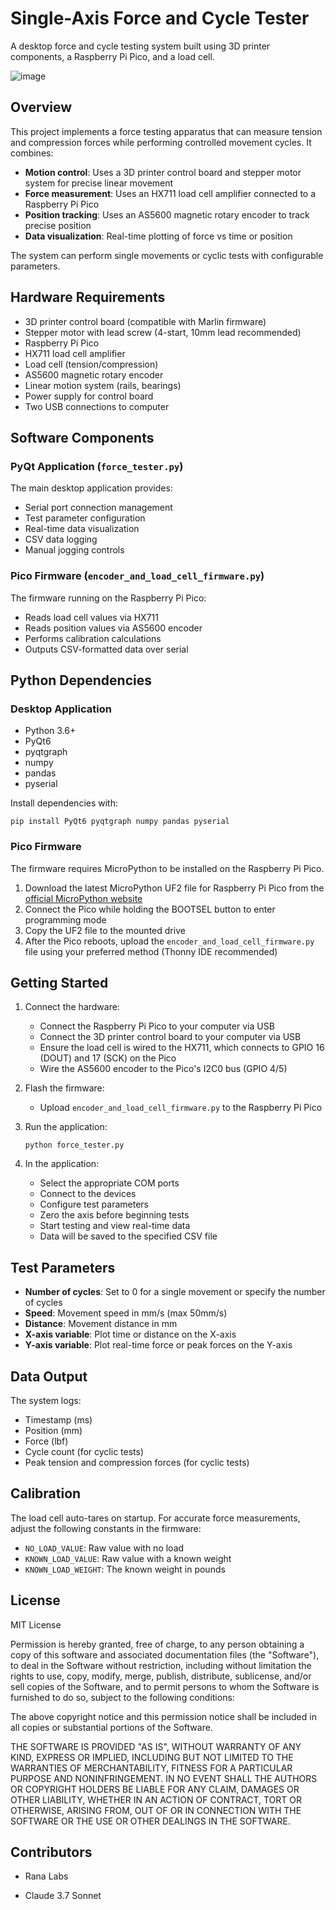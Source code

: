 # Single-Axis Force and Cycle Tester

A desktop force and cycle testing system built using 3D printer components, a Raspberry Pi Pico, and a load cell.

![image](https://github.com/user-attachments/assets/df4553b8-cf00-4f14-a9e7-02c04bd43322)


## Overview

This project implements a force testing apparatus that can measure tension and compression forces while performing controlled movement cycles. It combines:

- **Motion control**: Uses a 3D printer control board and stepper motor system for precise linear movement
- **Force measurement**: Uses an HX711 load cell amplifier connected to a Raspberry Pi Pico
- **Position tracking**: Uses an AS5600 magnetic rotary encoder to track precise position
- **Data visualization**: Real-time plotting of force vs time or position

The system can perform single movements or cyclic tests with configurable parameters.

## Hardware Requirements

- 3D printer control board (compatible with Marlin firmware)
- Stepper motor with lead screw (4-start, 10mm lead recommended)
- Raspberry Pi Pico
- HX711 load cell amplifier
- Load cell (tension/compression)
- AS5600 magnetic rotary encoder
- Linear motion system (rails, bearings)
- Power supply for control board
- Two USB connections to computer

## Software Components

### PyQt Application (`force_tester.py`)

The main desktop application provides:
- Serial port connection management
- Test parameter configuration
- Real-time data visualization
- CSV data logging
- Manual jogging controls

### Pico Firmware (`encoder_and_load_cell_firmware.py`)

The firmware running on the Raspberry Pi Pico:
- Reads load cell values via HX711
- Reads position values via AS5600 encoder
- Performs calibration calculations
- Outputs CSV-formatted data over serial

## Python Dependencies

### Desktop Application
- Python 3.6+
- PyQt6
- pyqtgraph
- numpy
- pandas
- pyserial

Install dependencies with:
```
pip install PyQt6 pyqtgraph numpy pandas pyserial
```

### Pico Firmware
The firmware requires MicroPython to be installed on the Raspberry Pi Pico.

1. Download the latest MicroPython UF2 file for Raspberry Pi Pico from the [official MicroPython website](https://micropython.org/download/rp2-pico/)
2. Connect the Pico while holding the BOOTSEL button to enter programming mode
3. Copy the UF2 file to the mounted drive
4. After the Pico reboots, upload the `encoder_and_load_cell_firmware.py` file using your preferred method (Thonny IDE recommended)

## Getting Started

1. Connect the hardware:
   - Connect the Raspberry Pi Pico to your computer via USB
   - Connect the 3D printer control board to your computer via USB
   - Ensure the load cell is wired to the HX711, which connects to GPIO 16 (DOUT) and 17 (SCK) on the Pico
   - Wire the AS5600 encoder to the Pico's I2C0 bus (GPIO 4/5)

2. Flash the firmware:
   - Upload `encoder_and_load_cell_firmware.py` to the Raspberry Pi Pico

3. Run the application:
   ```
   python force_tester.py
   ```

4. In the application:
   - Select the appropriate COM ports
   - Connect to the devices
   - Configure test parameters
   - Zero the axis before beginning tests
   - Start testing and view real-time data
   - Data will be saved to the specified CSV file

## Test Parameters

- **Number of cycles**: Set to 0 for a single movement or specify the number of cycles
- **Speed**: Movement speed in mm/s (max 50mm/s)
- **Distance**: Movement distance in mm 
- **X-axis variable**: Plot time or distance on the X-axis
- **Y-axis variable**: Plot real-time force or peak forces on the Y-axis

## Data Output

The system logs:
- Timestamp (ms)
- Position (mm)
- Force (lbf)
- Cycle count (for cyclic tests)
- Peak tension and compression forces (for cyclic tests)

## Calibration

The load cell auto-tares on startup. For accurate force measurements, adjust the following constants in the firmware:
- `NO_LOAD_VALUE`: Raw value with no load
- `KNOWN_LOAD_VALUE`: Raw value with a known weight
- `KNOWN_LOAD_WEIGHT`: The known weight in pounds

## License

MIT License

Permission is hereby granted, free of charge, to any person obtaining a copy
of this software and associated documentation files (the "Software"), to deal
in the Software without restriction, including without limitation the rights
to use, copy, modify, merge, publish, distribute, sublicense, and/or sell
copies of the Software, and to permit persons to whom the Software is
furnished to do so, subject to the following conditions:

The above copyright notice and this permission notice shall be included in all
copies or substantial portions of the Software.

THE SOFTWARE IS PROVIDED "AS IS", WITHOUT WARRANTY OF ANY KIND, EXPRESS OR
IMPLIED, INCLUDING BUT NOT LIMITED TO THE WARRANTIES OF MERCHANTABILITY,
FITNESS FOR A PARTICULAR PURPOSE AND NONINFRINGEMENT. IN NO EVENT SHALL THE
AUTHORS OR COPYRIGHT HOLDERS BE LIABLE FOR ANY CLAIM, DAMAGES OR OTHER
LIABILITY, WHETHER IN AN ACTION OF CONTRACT, TORT OR OTHERWISE, ARISING FROM,
OUT OF OR IN CONNECTION WITH THE SOFTWARE OR THE USE OR OTHER DEALINGS IN THE
SOFTWARE.

## Contributors

- Rana Labs

- Claude 3.7 Sonnet
